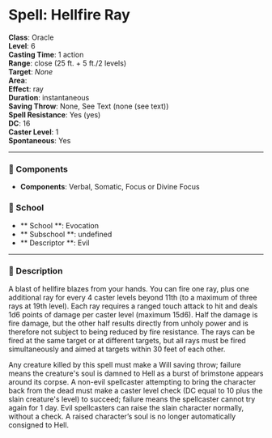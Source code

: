 
# Spell: Hellfire Ray
**Class**: Oracle  
**Level**: 6  
**Casting Time**: 1 action  
**Range**: close (25 ft. + 5 ft./2 levels)  
**Target**: _None_  
**Area**:   
**Effect**: ray  
**Duration**: instantaneous  
**Saving Throw**: None, See Text (none (see text))  
**Spell Resistance**: Yes (yes)  
**DC**: 16  
**Caster Level**: 1  
**Spontaneous**: Yes

---

### 🔮 Components
- **Components**: Verbal, Somatic, Focus or Divine Focus

### 🏫 School
- ** School **: Evocation
- ** Subschool **: undefined
- ** Descriptor **: Evil
---

### 📜 Description
A blast of hellfire blazes from your hands. You can fire one ray, plus one additional ray for every 4 caster levels beyond 11th (to a maximum of three rays at 19th level). Each ray requires a ranged touch attack to hit and deals 1d6 points of damage per caster level (maximum 15d6). Half the damage is fire damage, but the other half results directly from unholy power and is therefore not subject to being reduced by fire resistance. The rays can be fired at the same target or at different targets, but all rays must be fired simultaneously and aimed at targets within 30 feet of each other.

Any creature killed by this spell must make a Will saving throw; failure means the creature's soul is damned to Hell as a burst of brimstone appears around its corpse. A non-evil spellcaster attempting to bring the character back from the dead must make a caster level check (DC equal to 10 plus the slain creature's level) to succeed; failure means the spellcaster cannot try again for 1 day. Evil spellcasters can raise the slain character normally, without a check. A raised character’s soul is no longer automatically consigned to Hell.

